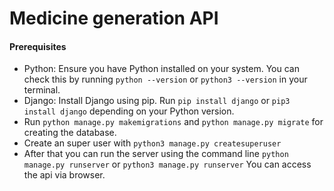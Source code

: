 <h1>Medicine generation API</h1>
<h4>Prerequisites</h4>

- Python: Ensure you have Python installed on your system. You can check this by running `python --version` or `python3 --version` in your terminal.
- Django: Install Django using pip. Run `pip install django` or `pip3 install django` depending on your Python version.
- Run `python manage.py makemigrations` and `python manage.py migrate` for creating the database.
- Create an super user with `python3 manage.py createsuperuser`
- After that you can run the server using the command line `python manage.py runserver` or `python3 manage.py runserver`
You can access the api via browser.
